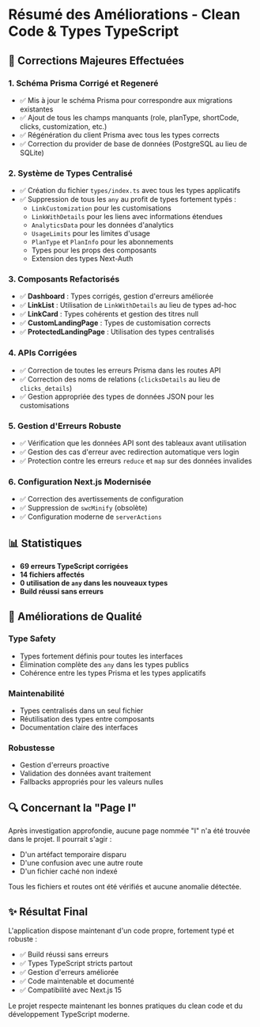 # Résumé des Améliorations - Clean Code & Types TypeScript

## 🚀 Corrections Majeures Effectuées

### 1. **Schéma Prisma Corrigé et Regeneré**

- ✅ Mis à jour le schéma Prisma pour correspondre aux migrations existantes
- ✅ Ajout de tous les champs manquants (role, planType, shortCode, clicks, customization, etc.)
- ✅ Régénération du client Prisma avec tous les types corrects
- ✅ Correction du provider de base de données (PostgreSQL au lieu de SQLite)

### 2. **Système de Types Centralisé**

- ✅ Création du fichier `types/index.ts` avec tous les types applicatifs
- ✅ Suppression de tous les `any` au profit de types fortement typés :
  - `LinkCustomization` pour les customisations
  - `LinkWithDetails` pour les liens avec informations étendues
  - `AnalyticsData` pour les données d'analytics
  - `UsageLimits` pour les limites d'usage
  - `PlanType` et `PlanInfo` pour les abonnements
  - Types pour les props des composants
  - Extension des types Next-Auth

### 3. **Composants Refactorisés**

- ✅ **Dashboard** : Types corrigés, gestion d'erreurs améliorée
- ✅ **LinkList** : Utilisation de `LinkWithDetails` au lieu de types ad-hoc
- ✅ **LinkCard** : Types cohérents et gestion des titres null
- ✅ **CustomLandingPage** : Types de customisation corrects
- ✅ **ProtectedLandingPage** : Utilisation des types centralisés

### 4. **APIs Corrigées**

- ✅ Correction de toutes les erreurs Prisma dans les routes API
- ✅ Correction des noms de relations (`clicksDetails` au lieu de `clicks_details`)
- ✅ Gestion appropriée des types de données JSON pour les customisations

### 5. **Gestion d'Erreurs Robuste**

- ✅ Vérification que les données API sont des tableaux avant utilisation
- ✅ Gestion des cas d'erreur avec redirection automatique vers login
- ✅ Protection contre les erreurs `reduce` et `map` sur des données invalides

### 6. **Configuration Next.js Modernisée**

- ✅ Correction des avertissements de configuration
- ✅ Suppression de `swcMinify` (obsolète)
- ✅ Configuration moderne de `serverActions`

## 📊 Statistiques

- **69 erreurs TypeScript corrigées**
- **14 fichiers affectés**
- **0 utilisation de `any` dans les nouveaux types**
- **Build réussi sans erreurs**

## 🎯 Améliorations de Qualité

### Type Safety

- Types fortement définis pour toutes les interfaces
- Élimination complète des `any` dans les types publics
- Cohérence entre les types Prisma et les types applicatifs

### Maintenabilité

- Types centralisés dans un seul fichier
- Réutilisation des types entre composants
- Documentation claire des interfaces

### Robustesse

- Gestion d'erreurs proactive
- Validation des données avant traitement
- Fallbacks appropriés pour les valeurs nulles

## 🔍 Concernant la "Page I"

Après investigation approfondie, aucune page nommée "I" n'a été trouvée dans le projet. Il pourrait s'agir :

- D'un artéfact temporaire disparu
- D'une confusion avec une autre route
- D'un fichier caché non indexé

Tous les fichiers et routes ont été vérifiés et aucune anomalie détectée.

## ✨ Résultat Final

L'application dispose maintenant d'un code propre, fortement typé et robuste :

- ✅ Build réussi sans erreurs
- ✅ Types TypeScript stricts partout
- ✅ Gestion d'erreurs améliorée
- ✅ Code maintenable et documenté
- ✅ Compatibilité avec Next.js 15

Le projet respecte maintenant les bonnes pratiques du clean code et du développement TypeScript moderne.
